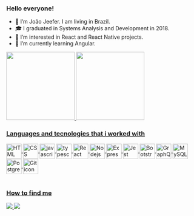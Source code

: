### Hello everyone!

- 👋 I’m João Jeefer. I am living in Brazil.
- 🎓 I graduated in Systems Analysis and Development in 2018.
- 👀 I’m interested in React and React Native projects.
- 🌱 I’m currently learning Angular.

<div>
 <a href="https://github.com/joaojeefer">
 <img height="180em" src="https://github-readme-stats.vercel.app/api?username=joaojeefer&show_icons=true&theme=dark&include_all_commits=true&count_private=true"/>
 <img height="180em" src="https://github-readme-stats.vercel.app/api/top-langs/?username=joaojeefer&layout=compact&langs_count=7&theme=dark"/>
</div>

### Languages and tecnologies that i worked with
<div style="display: inline_block;">
  <img alt="HTML icon" align="center" height="40px" width="40px" src="https://cdn.jsdelivr.net/gh/devicons/devicon/icons/html5/html5-plain-wordmark.svg" />
  <img alt="CSS icon" align="center" height="40px" width="40px" src="https://cdn.jsdelivr.net/gh/devicons/devicon/icons/css3/css3-plain-wordmark.svg" />
  <img alt="javascript icon" align="center" height="40px" width="40px" src="https://cdn.jsdelivr.net/gh/devicons/devicon/icons/javascript/javascript-original.svg" />
  <img alt="typescript icon" align="center" height="40px" width="40px" src="https://cdn.jsdelivr.net/gh/devicons/devicon/icons/typescript/typescript-original.svg" />
  <img alt="React icon" align="center" height="40px" width="40px" src="https://cdn.jsdelivr.net/gh/devicons/devicon/icons/react/react-original.svg" />
  <img alt="Nodejs icon" align="center" height="40px" width="40px" src="https://cdn.jsdelivr.net/gh/devicons/devicon/icons/nodejs/nodejs-original.svg" />
  <img alt="Express icon" align="center" height="40px" width="40px" src="https://cdn.jsdelivr.net/gh/devicons/devicon/icons/express/express-original-wordmark.svg" />
  <img alt="Jest icon" align="center" height="40px" width="40px" src="https://cdn.jsdelivr.net/gh/devicons/devicon/icons/jest/jest-plain.svg" />
  <img alt="Bootstrap icon" align="center" height="40px" width="40px" src="https://cdn.jsdelivr.net/gh/devicons/devicon/icons/bootstrap/bootstrap-plain-wordmark.svg" />
  <img alt="GraphQL icon" align="center" height="40px" width="40px" src="https://cdn.jsdelivr.net/gh/devicons/devicon/icons/graphql/graphql-plain-wordmark.svg" />
  <img alt="MySQL icon" align="center" height="40px" width="40px" src="https://cdn.jsdelivr.net/gh/devicons/devicon/icons/mysql/mysql-original-wordmark.svg" />
  <img alt="PostgreSQL icon" align="center" height="40px" width="40px" src="https://cdn.jsdelivr.net/gh/devicons/devicon/icons/postgresql/postgresql-original-wordmark.svg" />
  <img alt="Git icon" align="center" height="40px" width="40px" src="https://cdn.jsdelivr.net/gh/devicons/devicon/icons/git/git-plain-wordmark.svg" />
</div>
<br />
  
 ### How to find me
 <div style="display: inline_block;">
   <a href="https://www.linkedin.com/in/jo%C3%A3o-jeefer-da-silva-f%C3%A9lix-80727881/" target="_blank">
     <img src="https://img.shields.io/badge/LinkedIn-0077B5?style=for-the-badge&logo=linkedin&logoColor=white" />
   </a>
   <a href="mailto:joaojeefer@gmail.com" target="_blank">
     <img src="https://img.shields.io/badge/Gmail-D14836?style=for-the-badge&logo=gmail&logoColor=white" />
   </a>
 </div>
